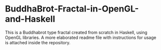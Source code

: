 BuddhaBrot-Fractal-in-OpenGL-and-Haskell
========================================

This is a Buddhabrot type fractal created from scratch in Haskell, using OpenGL libraries. A more elaborated readme file with instructions for usage is attached inside the repository.
